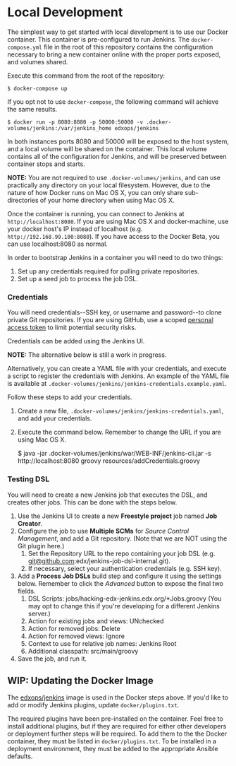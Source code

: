# Local Development

The simplest way to get started with local development is to use our Docker container. This container is pre-configured 
to run Jenkins. The `docker-compose.yml` file in the root of this repository contains the configuration necessary to 
bring a new container online with the proper ports exposed, and volumes shared.

Execute this command from the root of the repository:

    $ docker-compose up

If you opt not to use `docker-compose`, the following command will achieve the same results.

    $ docker run -p 8080:8080 -p 50000:50000 -v .docker-volumes/jenkins:/var/jenkins_home edxops/jenkins

In both instances ports 8080 and 50000 will be exposed to the host system, and a local volume will be shared on the 
container. This local volume contains all of the configuration for Jenkins, and will be preserved between container
stops and starts.

**NOTE:** You are not required to use `.docker-volumes/jenkins`, and can use practically any directory on your local 
filesystem. However, due to the nature of how Docker runs on Mac OS X, you can only share sub-directories of your
home directory when using Mac OS X.

Once the container is running, you can connect to Jenkins at `http://localhost:8080`. If you are using Mac OS X and
docker-machine, use your docker host's IP instead of localhost (e.g. `http://192.168.99.100:8080`).  If you have access
to the Docker Beta, you can use localhost:8080 as normal.

In order to bootstrap Jenkins in a container you will need to do two things:

1. Set up any credentials required for pulling private repositories.
2. Set up a seed job to process the job DSL.

### Credentials

You will need credentials--SSH key, or username and password--to clone private Git repositories. If you are using 
 GitHub, use a scoped [personal access token](https://github.com/settings/tokens) to limit potential security risks.  

Credentials can be added using the Jenkins UI.

**NOTE:** The alternative below is still a work in progress.

Alternatively, you can create a YAML file with your credentials, and execute a script to register the credentials with 
Jenkins. An example of the YAML file is available at `.docker-volumes/jenkins/jenkins-credentials.example.yaml`.

Follow these steps to add your credentials.

1. Create a new file, `.docker-volumes/jenkins/jenkins-credentials.yaml`, and add your credentials.
2. Execute the command below. Remember to change the URL if you are using Mac OS X.


    $ java -jar .docker-volumes/jenkins/war/WEB-INF/jenkins-cli.jar -s http://localhost:8080 groovy resources/addCredentials.groovy


### Testing DSL

You will need to create a new Jenkins job that executes the DSL, and creates other jobs. This can be done with the steps
 below.

1. Use the Jenkins UI to create a new **Freestyle project** job named **Job Creator**.
2. Configure the job to use **Multiple SCMs** for *Source Control Management*, and add a Git repository. (Note that we 
are NOT using the Git plugin here.)
    1. Set the Repository URL to the repo containing your job DSL (e.g. git@github.com:edx/jenkins-job-dsl-internal.git).
    2. If necessary, select your authentication credentials (e.g. SSH key).
3. Add a **Process Job DSLs** build step and configure it using the settings below. Remember to click the  *Advanced* 
button to expose the final two fields.
    1. DSL Scripts: jobs/hacking-edx-jenkins.edx.org/*Jobs.groovy 
       (You may opt to change this if you're developing for a different Jenkins server.)
    2. Action for existing jobs and views: UNchecked
    3. Action for removed jobs: Delete
    4. Action for removed views: Ignore
    5. Context to use for relative job names: Jenkins Root
    6. Additional classpath: src/main/groovy
4. Save the job, and run it.


## WIP: Updating the Docker Image

The [edxops/jenkins](https://hub.docker.com/r/edxops/jenkins/) image is used in the Docker steps above. If you'd like to
 add or modify Jenkins plugins, update `docker/plugins.txt`.
 
The required plugins have been pre-installed on the container. Feel free to install additional plugins, but
if they are required for either other developers or deployment further steps will be required.  To add them to the 
the Docker container, they must be listed in ```docker/plugins.txt```. To be installed in a deployment environment,
they must be added to the appropriate Ansible defaults.
